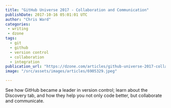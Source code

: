 ```yaml
---
title: "GitHub Universe 2017 - Collaboration and Communication"
publishDate: 2017-10-16 05:01:01 UTC
author: "Chris Ward"
categories:
 - writing
 - dzone
tags:
  - git
  - github
  - version control
  - collaboration
  - integration
publication_url: "https://dzone.com/articles/github-universe-2017-collaboration-and-communicati"
image: "/src/assets/images/articles/6905329.jpeg"

---
```

See how GitHub became a leader in version control; learn about the Discovery tab, and how they help you not only code better, but collaborate and communicate.

